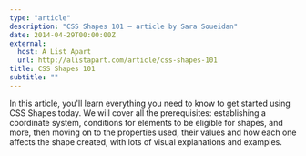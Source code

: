 ```yaml
---
type: "article"
description: "CSS Shapes 101 — article by Sara Soueidan"
date: 2014-04-29T00:00:00Z
external:
  host: A List Apart
  url: http://alistapart.com/article/css-shapes-101
title: CSS Shapes 101
subtitle: ""
---
```


<p class="size-2x">
	In this article, you'll learn everything you need to know to get started using CSS Shapes today. We will cover all the prerequisites: establishing a coordinate system, conditions for elements to be eligible for shapes, and more, then moving on to the properties used, their values and how each one affects the shape created, with lots of visual explanations and examples.
</p>